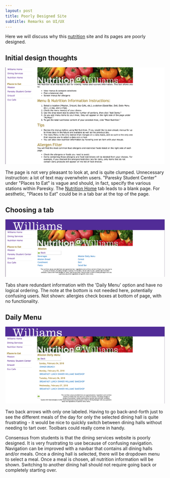 ```yaml
---
layout: post
title: Poorly Designed Site
subtitle: Remarks on UI/UX
---
```


Here we will discuss why this [nutrition](http://nutrition.williams.edu/) site and its pages are poorly designed.

## Initial design thoughts

![](/img/net_nutrition.png)

The page is not very pleasant to look at, and is quite clumped. Unnecessary instruction: a lot of text may overwhelm users. "Paresky Student Center" under "Places to Eat" is vague and 
should, in fact, specify the various stations within Paresky. The 
[Nutrition Home](http://nutrition.williams.edu/NetNutrition/Home.aspx/StartOver/) tab leads to a blank page. For aesthetic, 
"Places to Eat" could be in a tab bar at the top of the page.

## Choosing a tab

![](/img/mission_tab.png)

Tabs share redundant information with the 'Daily Menu' option and have no logical ordering. The note at the bottom is not 
needed here, potentially confusing users. Not shown: allergies check boxes at bottom of page, with no functionality.

## Daily Menu

![](/img/misson_daily_menu.png)

Two back arrows with only one labeled. Having to go back-and-forth just to see the
different meals of the day for only the selected dining hall is quite frustrating - it would be nice to quickly switch between 
dining halls without needing to tart over. Toolbars could really come in handy.

Consensus from students is that the dining services website is poorly designed. It is very frustrating to use because of
confusing navigation. Navigation can be improved with a navbar that contains all dining halls and/or meals. Once a dining hall is selected, 
there will be dropdown menu to select a meal. Once a meal is chosen, all nutrition information will be shown. Switching to another dining
hall should not require going back or completely starting over.

